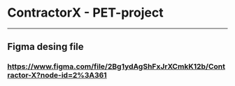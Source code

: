 # ContractorX - PET-project

***

## Figma desing file
### https://www.figma.com/file/2Bg1ydAgShFxJrXCmkK12b/Contractor-X?node-id=2%3A361
